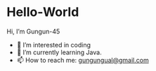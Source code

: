 # Hello-World
 Hi, I’m Gungun-45
- 👀 I’m interested in coding
- 🌱 I’m currently learning Java.
- 📫 How to reach me: gungungual@gmail.com
